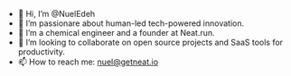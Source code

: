 - 👋 Hi, I’m @NuelEdeh
- 👀 I’m passionare about human-led tech-powered innovation.
- 🌱 I’m a chemical engineer and a founder at Neat.run.
- 💞️ I’m looking to collaborate on open source projects and SaaS tools for productivity.
- 📫 How to reach me: nuel@getneat.io 

<!---
NuelEdeh/NuelEdeh is a ✨ special ✨ repository because its `README.md` (this file) appears on your GitHub profile.
You can click the Preview link to take a look at your changes.
--->
